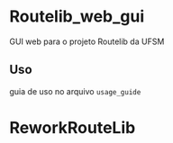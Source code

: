 # Routelib_web_gui
GUI web para o projeto Routelib da UFSM

## Uso
guia de uso no arquivo `usage_guide`
# ReworkRouteLib
